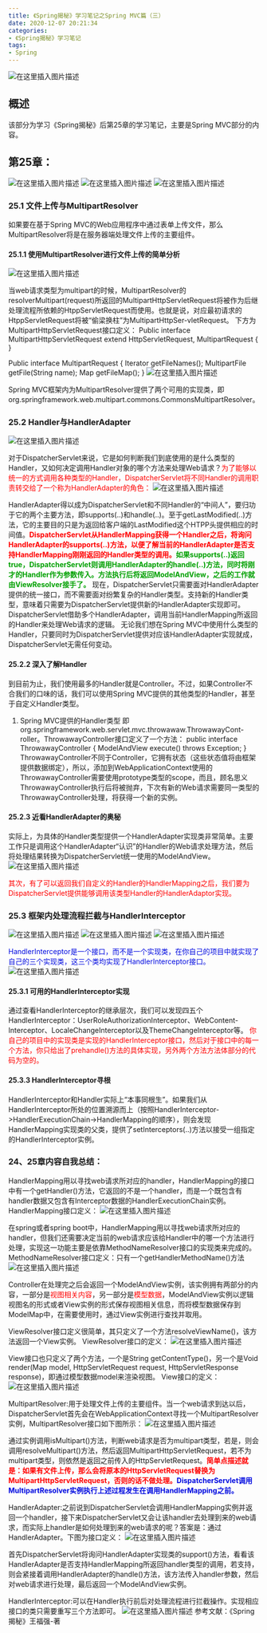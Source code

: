 ```yaml
---
title: 《Spring揭秘》学习笔记之Spring MVC篇（三）
date: 2020-12-07 20:21:34
categories:
- 《Spring揭秘》学习笔记
tags:
- Spring
---
```


![在这里插入图片描述](https://img-blog.csdnimg.cn/20201207203300248.jpg?x-oss-process=image/watermark,type_ZmFuZ3poZW5naGVpdGk,shadow_10,text_aHR0cHM6Ly9ibG9nLmNzZG4ubmV0L3FxXzQ0ODg3NzMz,size_16,color_FFFFFF,t_70#pic_center)

<!--less-->

## 概述

该部分为学习《Spring揭秘》后第25章的学习笔记，主要是Spring MVC部分的内容。

## 第25章：
![在这里插入图片描述](https://img-blog.csdnimg.cn/20201207184926909.png?x-oss-process=image/watermark,type_ZmFuZ3poZW5naGVpdGk,shadow_10,text_aHR0cHM6Ly9ibG9nLmNzZG4ubmV0L3FxXzQ0ODg3NzMz,size_16,color_FFFFFF,t_70#pic_center)
![在这里插入图片描述](https://img-blog.csdnimg.cn/20201207184934533.png?x-oss-process=image/watermark,type_ZmFuZ3poZW5naGVpdGk,shadow_10,text_aHR0cHM6Ly9ibG9nLmNzZG4ubmV0L3FxXzQ0ODg3NzMz,size_16,color_FFFFFF,t_70#pic_center)
![在这里插入图片描述](https://img-blog.csdnimg.cn/20201207184950258.png?x-oss-process=image/watermark,type_ZmFuZ3poZW5naGVpdGk,shadow_10,text_aHR0cHM6Ly9ibG9nLmNzZG4ubmV0L3FxXzQ0ODg3NzMz,size_16,color_FFFFFF,t_70#pic_center)


### 25.1 文件上传与MultipartResolver
如果要在基于Spring MVC的Web应用程序中通过表单上传文件，那么MultipartResolver将是在服务器端处理文件上传的主要组件。

#### 25.1.1 使用MultipartResolver进行文件上传的简单分析
![在这里插入图片描述](https://img-blog.csdnimg.cn/20201207185248371.png?x-oss-process=image/watermark,type_ZmFuZ3poZW5naGVpdGk,shadow_10,text_aHR0cHM6Ly9ibG9nLmNzZG4ubmV0L3FxXzQ0ODg3NzMz,size_16,color_FFFFFF,t_70#pic_center)

当web请求类型为multipart的时候，MultipartResolver的resolverMultipart(request)所返回的MultipartHttpServletRequest将被作为后继处理流程所依赖的HtppServletRequest而使用。也就是说，对应最初请求的HtppServletRequest将被“偷梁换柱”为MultipartHttpSer-vletRequest。
下方为MultipartHttpServletRequest接口定义：
Public interface MultipartHttpServletRequest extend 					HttpServletRequest, MultipartRequest {
}

Public interface MultipartRequest {
Iterator getFileNames();
MultipartFile getFile(String name);
Map getFileMap();
}
![在这里插入图片描述](https://img-blog.csdnimg.cn/20201207185410421.png#pic_center)

Spring MVC框架内为MultipartResolver提供了两个可用的实现类，即org.springframework.web.multipart.commons.CommonsMultipartResolver。

### 25.2 Handler与HandlerAdapter
 ![在这里插入图片描述](https://img-blog.csdnimg.cn/20201207185440179.png#pic_center)

对于DispatcherServlet来说，它是如何判断我们到底使用的是什么类型的Handler，又如何决定调用Handler对象的哪个方法来处理Web请求？<font color=red>为了能够以统一的方式调用各种类型的Handler，DispatcherServlet将不同Handler的调用职责转交给了一个称为HandlerAdapter的角色：</font>
 ![在这里插入图片描述](https://img-blog.csdnimg.cn/20201207185513390.png#pic_center)

HandlerAdapter得以成为DispatcherServlet和不同Handler的“中间人”，要归功于它的两个主要方法，即supports(..)和handle(..)。至于getLastModified(..)方法，它的主要目的只是为返回给客户端的LastModified这个HTPP头提供相应的时间值。<font color=red>**DispatcherServlet从HandlerMapping获得一个Handler之后，将询问HandlerAdapter的supports(..)方法，以便了解当前的HandlerAdapter是否支持HandlerMapping刚刚返回的Handler类型的调用。**</font><font color=orang>**如果supports(..)返回true，DispatcherServlet则调用HandlerAdapter的handle(..)方法，同时将刚才的Handler作为参数传入。方法执行后将返回ModelAndView，之后的工作就由ViewResolver接手了。**</font>
现在，DispatcherServlet只需要面对HandlerAdapter提供的统一接口，而不需要面对纷繁复杂的Handler类型。支持新的Handler类型，意味着只需要为DispatcherServlet提供新的HandlerAdapter实现即可。DispatcherServlet借助多个HandlerAdapter，调用当前HandlerMapping所返回的Handler来处理Web请求的逻辑。
无论我们想在Spring MVC中使用什么类型的Handler，只要同时为DispatcherServlet提供对应该HandlerAdapter实现就成，DispatcherServlet无需任何变动。

#### 25.2.2 深入了解Handler
到目前为止，我们使用最多的Handler就是Controller。不过，如果Controller不合我们的口味的话，我们可以使用Spring MVC提供的其他类型的Handler，甚至于自定义Handler类型。
1. Spring MVC提供的Handler类型
即org.springframework.web.servlet.mvc.throwawaw.ThrowawayCont-roller。ThrowawayController接口定义了一个方法：
public interface ThrowawayController {
ModelAndView execute() throws Exception;
}
ThrowawayController不同于Controller，它拥有状态（这些状态值将由框架提供数据绑定），所以，添加到WebApplicationContext使用的ThrowawayController需要使用prototype类型的scope，而且，顾名思义ThrowawayController执行后将被抛弃，下次有新的Web请求需要同一类型的ThrowawayController处理，将获得一个新的实例。

#### 25.2.3 近看HandlerAdapter的奥秘
实际上，为具体的Handler类型提供一个HandlerAdapter实现类非常简单。主要工作只是调用这个HandlerAdapter“认识”的Handler的Web请求处理方法，然后将处理结果转换为DispatcherServlet统一使用的ModelAndView。
 ![在这里插入图片描述](https://img-blog.csdnimg.cn/20201207185809431.png?x-oss-process=image/watermark,type_ZmFuZ3poZW5naGVpdGk,shadow_10,text_aHR0cHM6Ly9ibG9nLmNzZG4ubmV0L3FxXzQ0ODg3NzMz,size_16,color_FFFFFF,t_70#pic_center)

<font color=red>其次，有了可以返回我们自定义的Handler的HandlerMapping之后，我们要为DispatcherServlet提供能够调用该类型Handler的HandlerAdaptor实现。</font>

### 25.3 框架内处理流程拦截与HandlerInterceptor
![在这里插入图片描述](https://img-blog.csdnimg.cn/20201207185850679.png?x-oss-process=image/watermark,type_ZmFuZ3poZW5naGVpdGk,shadow_10,text_aHR0cHM6Ly9ibG9nLmNzZG4ubmV0L3FxXzQ0ODg3NzMz,size_16,color_FFFFFF,t_70#pic_center)
![在这里插入图片描述](https://img-blog.csdnimg.cn/20201207185909471.png#pic_center)
![在这里插入图片描述](https://img-blog.csdnimg.cn/20201207185920198.png?x-oss-process=image/watermark,type_ZmFuZ3poZW5naGVpdGk,shadow_10,text_aHR0cHM6Ly9ibG9nLmNzZG4ubmV0L3FxXzQ0ODg3NzMz,size_16,color_FFFFFF,t_70#pic_center)

<font color=oranage>HandlerInterceptor是一个接口，而不是一个实现类，在你自己的项目中就实现了自己的三个实现类，这三个类均实现了HandlerInterceptor接口。</font>
![在这里插入图片描述](https://img-blog.csdnimg.cn/20201207190009419.png?x-oss-process=image/watermark,type_ZmFuZ3poZW5naGVpdGk,shadow_10,text_aHR0cHM6Ly9ibG9nLmNzZG4ubmV0L3FxXzQ0ODg3NzMz,size_16,color_FFFFFF,t_70#pic_center)

#### 25.3.1 可用的HandlerInterceptor实现
通过查看HandlerInterceptor的继承层次，我们可以发现四五个HandlerInterceptor：UserRoleAuthorizationInterceptor、WebContent-Interceptor、LocaleChangeInterceptor以及ThemeChangeInterceptor等。
<font color=red>你自己的项目中的实现类是实现的HandlerInterceptor接口，然后对于接口中的每一个方法，你只给出了prehandle()方法的具体实现，另外两个方法方法体部分的代码为空的。</font>


#### 25.3.3 HandlerInterceptor寻根
HandlerInterceptor和Handler实际上“本事同根生”。如果我们从HandlerInterceptor所处的位置溯源而上（按照HandlerInterceptor->HandlerExecutionChain->HandlerMapping的顺序），则会发现HandlerMapping实现类的父类，提供了setInterceptors(..)方法以接受一组指定的HandlerInterceptor实例。


### 24、25章内容自我总结：
HandlerMapping用以寻找web请求所对应的handler，HandlerMapping的接口中有一个getHandler()方法，它返回的不是一个handler，而是一个既包含有handler数据又包含有Interceptor数据的HandlerExecutionChain实例。
HandlerMapping接口定义：
 ![在这里插入图片描述](https://img-blog.csdnimg.cn/20201207190124556.png#pic_center)



在spring或者spring boot中，HandlerMapping用以寻找web请求所对应的handler，但我们还需要决定当前的web请求应该给Handler中的哪一个方法进行处理，实现这一功能主要是依靠MethodNameResolver接口的实现类来完成的。
MethodNameResolver接口定义：只有一个getHandlerMethodName()方法
 ![在这里插入图片描述](https://img-blog.csdnimg.cn/20201207190223260.png#pic_center)



Controller在处理完之后会返回一个ModelAndView实例，该实例拥有两部分的内容，一部分是<font color=red>视图相关内容</font>，另一部分是<font color=red>模型数据</font>，ModelAndView实例以逻辑视图名的形式或者View实例的形式保存视图相关信息，而将模型数据保存到ModelMap中，在需要使用时，通过View实例进行查找并取用。


ViewResolver接口定义很简单，其只定义了一个方法resolveViewName()，该方法返回一个View实例。
ViewResolver接口的定义：
 ![在这里插入图片描述](https://img-blog.csdnimg.cn/20201207190310879.png#pic_center)



View接口也只定义了两个方法，一个是String getContentType()，另一个是Void render(Map model, HttpServletRequest request, HttpServletResponse response)，即通过模型数据model来渲染视图。
View接口的定义：
![在这里插入图片描述](https://img-blog.csdnimg.cn/2020120719032660.png?x-oss-process=image/watermark,type_ZmFuZ3poZW5naGVpdGk,shadow_10,text_aHR0cHM6Ly9ibG9nLmNzZG4ubmV0L3FxXzQ0ODg3NzMz,size_16,color_FFFFFF,t_70#pic_center)



MultipartResolver:用于处理文件上传的主要组件。当一个web请求到达以后，DispatcherServlet首先会在WebApplicationContext寻找一个MultipartResolver实例，MultipartResolver接口如下图所示：
 ![在这里插入图片描述](https://img-blog.csdnimg.cn/20201207190500450.png?x-oss-process=image/watermark,type_ZmFuZ3poZW5naGVpdGk,shadow_10,text_aHR0cHM6Ly9ibG9nLmNzZG4ubmV0L3FxXzQ0ODg3NzMz,size_16,color_FFFFFF,t_70#pic_center)

通过实例调用isMultipart()方法，判断web请求是否为multipart类型，若是，则会调用resolveMultipart()方法，然后返回MultipartHttpServletRequest，若不为multipart类型，则依然是返回之前传入的HttpServletRequest。<font color=red>**简单点描述就是：如果有文件上传，那么会将原本的HttpServletRequest替换为MultipartHttpServletRequest，否则的话不做处理。**</font><font color=oranage>**DispatcherServlet调用MultipartResolver实例执行上述过程发生在调用HandlerMapping之前。**</font>


HandlerAdapter:之前说到DispatcherServlet会调用HandlerMapping实例并返回一个handler，接下来DispatcherServlet又会让该handler去处理到来的web请求，而实际上handler是如何处理到来的web请求的呢？答案是：通过HandlerAdapter。下图为接口定义：
 ![在这里插入图片描述](https://img-blog.csdnimg.cn/20201207190641514.png#pic_center)

首先DispatcherServlet将询问HandlerAdapter实现类的support()方法，看看该HandlerAdapter是否支持HandlerMapping所返回handler类型的调用，若支持，则会紧接着调用HandlerAdapter的handle()方法，该方法传入handler参数，然后对web请求进行处理，最后返回一个ModelAndView实例。


HandlerInterceptor:可以在Handler执行前后对处理流程进行拦截操作。实现相应接口的类只需要重写三个方法即可。
 ![在这里插入图片描述](https://img-blog.csdnimg.cn/2020120719071254.png?x-oss-process=image/watermark,type_ZmFuZ3poZW5naGVpdGk,shadow_10,text_aHR0cHM6Ly9ibG9nLmNzZG4ubmV0L3FxXzQ0ODg3NzMz,size_16,color_FFFFFF,t_70#pic_center)
参考文献：《Spring揭秘》王福强-著